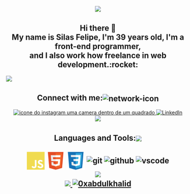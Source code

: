 <div style="display: block" align="center">
<img width="30%" src="https://camo.githubusercontent.com/2309797487e5e969659a3b545c96151807b04120a9cc2985f632ec94ba00c9f3/68747470733a2f2f6d656469612e67697068792e636f6d2f6d656469612f53576f536b4e36447854737a71494b4571762f67697068792e676966"/>
</div>

<h2 align="center" font-size: 10px>  Hi there 👋
<br>My name is Silas Felipe, I'm 39 years old, I'm a front-end programmer,<br>and I also work how freelance in  web development.:rocket:</h2>

<img src="https://user-images.githubusercontent.com/73097560/115834477-dbab4500-a447-11eb-908a-139a6edaec5c.gif">
 
<h2 align="center">Connect with me:<img width="42px" align="center" src="https://www.fiosgenomics.com/wp-content/uploads/2017/03/Network-component-logo-transparent-background.png" alt="network-icon"/></h2>

<div align="center">
<a href="https://www.instagram.com/silasfelipe15">
<img alt="icone do instagram uma camera dentro de um quadrado" width="52px" src="https://clipart.info/images/ccovers/1559063340instagram-icon-png-logo.png"/>
</a>
<a href="https://www.linkedin.com/in/silas-felipe-451954257?lipi=urn%3Ali%3Apage%3Ad_flagship3_profile_view_base_contact_details%3B80zkbAgzSzyttPPC8nQW8g%3D%3D/">
<img alt="LinkedIn" width="52px" src="https://pngimg.com/uploads/linkedIn/linkedIn_PNG8.png" />
</a>
<div/>

<img src="https://user-images.githubusercontent.com/73097560/115834477-dbab4500-a447-11eb-908a-139a6edaec5c.gif">

<h2 align="center">Languages and Tools:<img align="center" src="https://media2.giphy.com/media/QssGEmpkyEOhBCb7e1/giphy.gif?cid=ecf05e47a0n3gi1bfqntqmob8g9aid1oyj2wr3ds3mg700bl&rid=giphy.gif" width ="25"/>

<div style="display: inline_block"><br>
  <img align="center" alt="Js" width="50px" src="https://raw.githubusercontent.com/devicons/devicon/master/icons/javascript/javascript-plain.svg">
 
  <img align="center" alt="HTML" width="50" src="https://raw.githubusercontent.com/devicons/devicon/master/icons/html5/html5-original.svg">
  
  <img align="center" alt="CSS" width="50" src="https://raw.githubusercontent.com/devicons/devicon/master/icons/css3/css3-original.svg">

  <img align="center" alt="git" width="50" src="https://seeklogo.com/images/G/git-bash-logo-B6475E8359-seeklogo.com.png">
  
  <img align="center" alt="github" width="50" src="https://pngimg.com/uploads/github/github_PNG40.png">

  <img align="center" alt="vscode" width="50" src="https://code.visualstudio.com/assets/images/code-stable.png">
</div>
 
<img src="https://user-images.githubusercontent.com/73097560/115834477-dbab4500-a447-11eb-908a-139a6edaec5c.gif">


<div align="center">

<a href="https://github.com/mrsalis/">
  <img src="https://github-readme-stats.vercel.app/api?username=mrsalis&include_all_commits=true&count_private=true&show_icons=true&line_height=20&title_color=7A7ADB&icon_color=2234AE&text_color=D3D3D3&bg_color=0,000000,130F40" width="450"/>
  <img src="https://github-readme-stats.vercel.app/api/top-langs?username=mrsalis&show_icons=true&locale=en&layout=compact&line_height=20&title_color=7A7ADB&icon_color=2234AE&text_color=D3D3D3&bg_color=0,000000,130F40" width="375"  alt="0xabdulkhalid"/>

</a>
</div>







